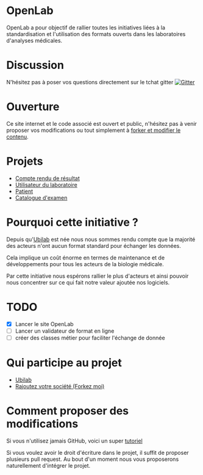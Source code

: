 # OpenLab
OpenLab a pour objectif de rallier toutes les initiatives liées à la standardisation et l'utilisation des formats ouverts dans les laboratoires d'analyses médicales.  

# Discussion
N'hésitez pas à poser vos questions directement sur le tchat gitter [![Gitter](https://badges.gitter.im/ubilab-engineering/openlab.ubilab.io.svg)](https://gitter.im/ubilab-engineering/openlab.ubilab.io?utm_source=badge&utm_medium=badge&utm_campaign=pr-badge&utm_content=badge)

# Ouverture
Ce site internet et le code associé est ouvert et public, n'hésitez pas à venir proposer vos modifications ou tout simplement à [forker et modifier le contenu](https://github.com/ubilab-engineering/openlab.ubilab.io).

# Projets
* [Compte rendu de résultat](p/compte-rendu-resultat)
* [Utilisateur du laboratoire](p/utilisateur)
* [Patient](p/patient)
* [Catalogue d'examen](p/catalogue-examen)

# Pourquoi cette initiative ?
Depuis qu'[Ubilab](https://www.ubilab.io) est née nous nous sommes rendu compte que la majorité des acteurs n'ont aucun format standard pour échanger les données.

Cela implique un coût énorme en termes de maintenance et de développements pour tous les acteurs de la biologie médicale. 

Par cette initiative nous espérons rallier le plus d'acteurs et ainsi pouvoir nous concentrer sur ce qui fait notre valeur ajoutée nos logiciels. 

# TODO 
* [x] Lancer le site OpenLab
* [ ] Lancer un validateur de format en ligne
* [ ] créer des classes métier pour faciliter l'échange de donnée

# Qui participe au projet
* [Ubilab](https://www.ubilab.io)
* [Rajoutez votre société (Forkez moi)](https://github.com/ubilab-engineering/openlab.ubilab.io/)

# Comment proposer des modifications 
Si vous n'utilisez jamais GitHub, voici un super [tutoriel](https://www.christopheducamp.com/2013/12/16/forker-un-repo-github/)

Si vous voulez avoir le droit d'écriture dans le projet, il suffit de proposer plusieurs pull request. 
Au bout d'un moment nous vous proposerons naturellement d'intégrer le projet. 
